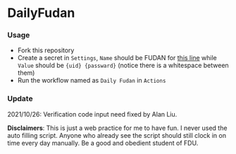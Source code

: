 # DailyFudan

### Usage

- Fork this repository
- Create a secret in `Settings`, `Name` should be FUDAN for [this line](https://github.com/xnuohz/DailyFudan/blob/b7baa3f6705c6f9b122a39f36511cabf07376ea7/.github/workflows/main.yml#L47) while `Value` should be `{uid} {passward}` (notice there is a whitespace between them)
- Run the workflow named as `Daily Fudan` in `Actions`

### Update
2021/10/26:
Verification code input need fixed by Alan Liu.

**Disclaimers**: This is just a web practice for me to have fun. I never used the auto filling script. Anyone who already see the script should still clock in on time every day manually. Be a good and obedient student of FDU. 